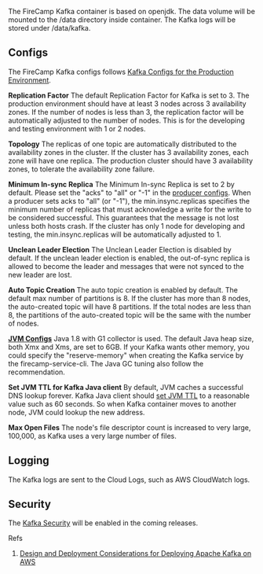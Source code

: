 The FireCamp Kafka container is based on openjdk. The data volume will be mounted to the /data directory inside container. The Kafka logs will be stored under /data/kafka.

## Configs

The FireCamp Kafka configs follows [Kafka Configs for the Production Environment](http://docs.confluent.io/current/kafka/deployment.html).

**Replication Factor**
The default Replication Factor for Kafka is set to 3. The production environment should have at least 3 nodes across 3 availability zones. If the number of nodes is less than 3, the replication factor will be automatically adjusted to the number of nodes. This is for the developing and testing environment with 1 or 2 nodes.

**Topology**
The replicas of one topic are automatically distributed to the availability zones in the cluster. If the cluster has 3 availability zones, each zone will have one replica. The production cluster should have 3 availability zones, to tolerate the availability zone failure.

**Minimum In-sync Replica**
The Minimum In-sync Replica is set to 2 by default. Please set the "acks" to "all" or "-1" in the [producer configs](https://kafka.apache.org/documentation/#producerconfigs). When a producer sets acks to "all" (or "-1"), the min.insync.replicas specifies the minimum number of replicas that must acknowledge a write for the write to be considered successful. This guarantees that the message is not lost unless both hosts crash. If the cluster has only 1 node for developing and testing, the min.insync.replicas will be automatically adjusted to 1.

**Unclean Leader Election**
The Unclean Leader Election is disabled by default. If the unclean leader election is enabled, the out-of-sync replica is allowed to become the leader and messages that were not synced to the new leader are lost.

**Auto Topic Creation**
The auto topic creation is enabled by default. The default max number of partitions is 8. If the cluster has more than 8 nodes, the auto-created topic will have 8 partitions. If the total nodes are less than 8, the partitions of the auto-created topic will be the same with the number of nodes.

**[JVM Configs](http://docs.confluent.io/current/kafka/deployment.html#jvm)**
Java 1.8 with G1 collector is used. The default Java heap size, both Xmx and Xms, are set to 6GB. If your Kafka wants other memory, you could specify the "reserve-memory" when creating the Kafka service by the firecamp-service-cli. The Java GC tuning also follow the recommendation.

**Set JVM TTL for Kafka Java client**
By default, JVM caches a successful DNS lookup forever. Kafka Java client should [set JVM TTL](http://docs.aws.amazon.com/AWSSdkDocsJava/latest/DeveloperGuide/java-dg-jvm-ttl.html) to a reasonable value such as 60 seconds. So when Kafka container moves to another node, JVM could lookup the new address.

**Max Open Files**
The node's file descriptor count is increased to very large, 100,000, as Kafka uses a very large number of files.


## Logging

The Kafka logs are sent to the Cloud Logs, such as AWS CloudWatch logs.

## Security

The [Kafka Security](http://docs.confluent.io/current/kafka/security.html) will be enabled in the coming releases.


Refs

1. [Design and Deployment Considerations for Deploying Apache Kafka on AWS](https://www.confluent.io/blog/design-and-deployment-considerations-for-deploying-apache-kafka-on-aws/)
